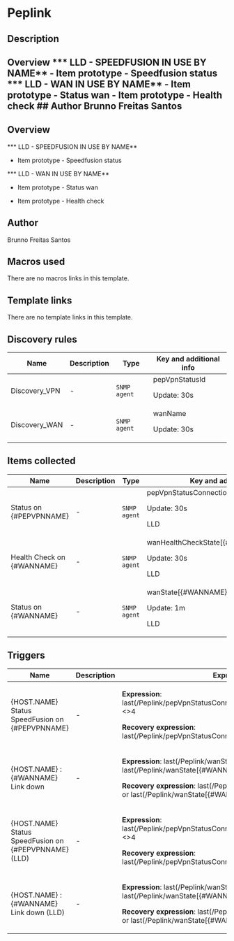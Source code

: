 # Peplink

## Description

## Overview *** LLD - SPEEDFUSION IN USE BY NAME** - Item prototype - Speedfusion status *** LLD - WAN IN USE BY NAME** - Item prototype - Status wan - Item prototype - Health check ## Author Brunno Freitas Santos 

## Overview

*** LLD - SPEEDFUSION IN USE BY NAME**


- Item prototype - Speedfusion status


*** LLD - WAN IN USE BY NAME**


- Item prototype - Status wan


- Item prototype - Health check



## Author

Brunno Freitas Santos

## Macros used

There are no macros links in this template.

## Template links

There are no template links in this template.

## Discovery rules

|Name|Description|Type|Key and additional info|
|----|-----------|----|----|
|Discovery_VPN|<p>-</p>|`SNMP agent`|pepVpnStatusId<p>Update: 30s</p>|
|Discovery_WAN|<p>-</p>|`SNMP agent`|wanName<p>Update: 30s</p>|
## Items collected

|Name|Description|Type|Key and additional info|
|----|-----------|----|----|
|Status on {#PEPVPNNAME}|<p>-</p>|`SNMP agent`|pepVpnStatusConnectionState[{#PEPVPNNAME}]<p>Update: 30s</p><p>LLD</p>|
|Health Check on {#WANNAME}|<p>-</p>|`SNMP agent`|wanHealthCheckState[{#WANNAME}]<p>Update: 30s</p><p>LLD</p>|
|Status on {#WANNAME}|<p>-</p>|`SNMP agent`|wanState[{#WANNAME}]<p>Update: 1m</p><p>LLD</p>|
## Triggers

|Name|Description|Expression|Priority|
|----|-----------|----------|--------|
|{HOST.NAME} Status SpeedFusion on {#PEPVPNNAME}|<p>-</p>|<p>**Expression**: last(/Peplink/pepVpnStatusConnectionState[{#PEPVPNNAME}])<>4</p><p>**Recovery expression**: last(/Peplink/pepVpnStatusConnectionState[{#PEPVPNNAME}])=4</p>|high|
|{HOST.NAME} : {#WANNAME} Link down|<p>-</p>|<p>**Expression**: last(/Peplink/wanState[{#WANNAME}])<>3 and last(/Peplink/wanState[{#WANNAME}])<>1</p><p>**Recovery expression**: last(/Peplink/wanState[{#WANNAME}])=3 or last(/Peplink/wanState[{#WANNAME}])=1</p>|high|
|{HOST.NAME} Status SpeedFusion on {#PEPVPNNAME} (LLD)|<p>-</p>|<p>**Expression**: last(/Peplink/pepVpnStatusConnectionState[{#PEPVPNNAME}])<>4</p><p>**Recovery expression**: last(/Peplink/pepVpnStatusConnectionState[{#PEPVPNNAME}])=4</p>|high|
|{HOST.NAME} : {#WANNAME} Link down (LLD)|<p>-</p>|<p>**Expression**: last(/Peplink/wanState[{#WANNAME}])<>3 and last(/Peplink/wanState[{#WANNAME}])<>1</p><p>**Recovery expression**: last(/Peplink/wanState[{#WANNAME}])=3 or last(/Peplink/wanState[{#WANNAME}])=1</p>|high|
